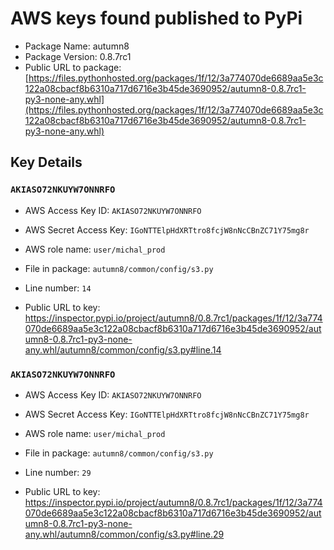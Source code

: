 # AWS keys found published to PyPi

* Package Name: autumn8
* Package Version: 0.8.7rc1
* Public URL to package: [https://files.pythonhosted.org/packages/1f/12/3a774070de6689aa5e3c122a08cbacf8b6310a717d6716e3b45de3690952/autumn8-0.8.7rc1-py3-none-any.whl](https://files.pythonhosted.org/packages/1f/12/3a774070de6689aa5e3c122a08cbacf8b6310a717d6716e3b45de3690952/autumn8-0.8.7rc1-py3-none-any.whl)

## Key Details

### `AKIASO72NKUYW7ONNRFO`

* AWS Access Key ID: `AKIASO72NKUYW7ONNRFO`
* AWS Secret Access Key: `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` 
* AWS role name: `user/michal_prod`
* File in package: `autumn8/common/config/s3.py`
* Line number: `14`

* Public URL to key: https://inspector.pypi.io/project/autumn8/0.8.7rc1/packages/1f/12/3a774070de6689aa5e3c122a08cbacf8b6310a717d6716e3b45de3690952/autumn8-0.8.7rc1-py3-none-any.whl/autumn8/common/config/s3.py#line.14



### `AKIASO72NKUYW7ONNRFO`

* AWS Access Key ID: `AKIASO72NKUYW7ONNRFO`
* AWS Secret Access Key: `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` 
* AWS role name: `user/michal_prod`
* File in package: `autumn8/common/config/s3.py`
* Line number: `29`

* Public URL to key: https://inspector.pypi.io/project/autumn8/0.8.7rc1/packages/1f/12/3a774070de6689aa5e3c122a08cbacf8b6310a717d6716e3b45de3690952/autumn8-0.8.7rc1-py3-none-any.whl/autumn8/common/config/s3.py#line.29


